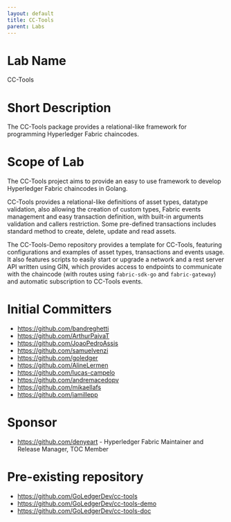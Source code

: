 ```yaml
---
layout: default
title: CC-Tools
parent: Labs
---
```

# Lab Name
CC-Tools

# Short Description
The CC-Tools package provides a relational-like framework for programming Hyperledger Fabric chaincodes.

# Scope of Lab
The CC-Tools project aims to provide an easy to use framework to develop Hyperledger Fabric chaincodes in Golang.

CC-Tools provides a relational-like definitions of asset types, datatype validation, also allowing the creation of custom types, Fabric events management and easy transaction definition, with built-in arguments validation and callers restriction. Some pre-defined transactions includes standard method to create, delete, update and read assets.

The CC-Tools-Demo repository provides a template for CC-Tools, featuring configurations and examples of asset types, transactions and events usage. It also features scripts to easily start or upgrade a network and a rest server API written using GIN, which provides access to endpoints to communicate with the chaincode (with routes using `fabric-sdk-go` and `fabric-gateway`) and automatic subscription to CC-Tools events.

# Initial Committers
- https://github.com/bandreghetti
- https://github.com/ArthurPaivaT
- https://github.com/JoaoPedroAssis
- https://github.com/samuelvenzi
- https://github.com/goledger
- https://github.com/AlineLermen
- https://github.com/lucas-campelo
- https://github.com/andremacedopv
- https://github.com/mikaellafs
- https://github.com/jamillepp

# Sponsor
- https://github.com/denyeart - Hyperledger Fabric Maintainer and Release Manager, TOC Member

# Pre-existing repository
- https://github.com/GoLedgerDev/cc-tools
- https://github.com/GoLedgerDev/cc-tools-demo
- https://github.com/GoLedgerDev/cc-tools-doc
